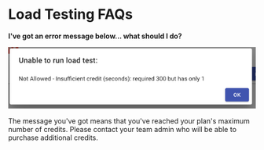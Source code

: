 # Load Testing FAQs

**I've got an error message below... what should I do?**

![Unable to run load test](../.gitbook/assets/image-1-.png)

The message you've got means that you've reached your plan's maximum number of credits. Please contact your team admin who will be able to purchase additional credits.

